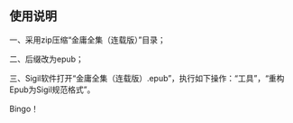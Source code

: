 ## 使用说明

一、采用zip压缩“金庸全集（连载版）”目录；   
   
二、后缀改为epub；   
   
三、Sigil软件打开“金庸全集（连载版）.epub”，执行如下操作：“工具”，“重构Epub为Sigil规范格式”。   
   
Bingo！
